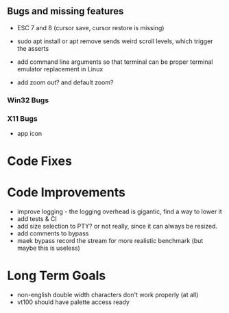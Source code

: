 ﻿## Bugs and missing features

- ESC 7 and 8 (cursor save, cursor restore is missing)
- sudo apt install or apt remove sends weird scroll levels, which trigger the asserts 


- add command line arguments so that terminal can be proper terminal emulator replacement in Linux
- add zoom out? and default zoom? 

### Win32 Bugs

### X11 Bugs

- app icon

# Code Fixes

# Code Improvements 

- improve logging - the logging overhead is gigantic, find a way to lower it
- add tests & CI
- add size selection to PTY? or not really, since it can always be resized. 
- add comments to bypass
- maek bypass record the stream for more realistic benchmark (but maybe this is useless)

# Long Term Goals

- non-english double width characters don't work properly (at all)
- vt100 should have palette access ready
